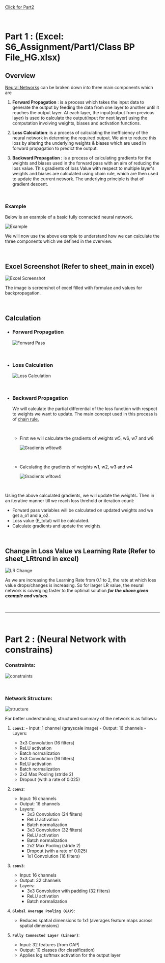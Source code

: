 [Click for Part2](#part-2--neural-network-with-constrains)

<br>

# Part 1 : (Excel: S6_Assignment/Part1/Class BP File_HG.xlsx)

## Overview

[Neural Networks](https://en.wikipedia.org/wiki/Neural_network_(machine_learning)) can be broken down into three main components which are

1. **Forward Propagation** : is a process which takes the input data to generate the output by feeding the data from one layer to another until it reaches the output layer. At each layer, the input(output from previous layer) is used to calculate the output(input for next layer) using the computation involving weights, biases and activation functions.

2. **Loss Calculation**: is a process of calculating the inefficiency of the neural network in determing the required output. We aim to reduce this loss by altering the underlying weights & biases which are used in forward propagation to predict the output.

3. **Backward Propagation** : is a process of calculating gradients for the weights and biases used in the forward pass with an aim of reducing the loss value. This gradients of loss Value with respect to multiple layer's weights and biases are calculated using chain rule, which are then used to update the current network. The underlying principle is that of gradient descent.

<br>

### Example

Below is an example of a basic fully connected neural network.


![Example](https://github.com/gharshit/ERA_V2/assets/19635712/1231dc8a-80de-430e-bdad-3d8fd6c26d58)



We will now use the above example to understand how we can calculate the three components which we defined in the overview.

<br>


## Excel Screenshot (Refer to sheet_main in excel) 
![Excel Screenshot](https://github.com/gharshit/ERA_V2/assets/19635712/983e17e7-eebe-4216-b9d7-b0bb843c35d7)

The image is screenshot of excel filled with formulae and values for backpropagation.

<br>

## Calculation

- ### **Forward Propagation**

   ![Forward Pass](https://github.com/gharshit/ERA_V2/assets/19635712/3ae6ac05-5ce6-45e1-aaed-4c6a2e0b1e20)


<br>

- ### **Loss Calculation**

   ![Loss Calculation](https://github.com/gharshit/ERA_V2/assets/19635712/730a6d96-2c67-4047-90bb-7518f300cc9f)


<br>

- ### **Backward Propagation**
    We will calculate the partial differential of the loss function with respect to weights we want to update. The main concept used in this process is of [chain rule.](https://en.wikipedia.org/wiki/Chain_rule)

    <br>

   - First we will calculate the gradients of weights w5, w6, w7 and w8

     ![Gradients w5tow8](https://github.com/gharshit/ERA_V2/assets/19635712/2fc9d014-cf3a-4543-a147-373df15855ed)


     <br>


   - Calculating the gradients of weights w1, w2, w3 and w4

     ![Gradients w1tow4](https://github.com/gharshit/ERA_V2/assets/19635712/60627b05-3ef8-44a4-9ce2-ec57e409e905)




<br>

Using the above calculated gradients, we will update the weights. Then in an iterative manner till we reach loss threhold or iteration count:
  - Forward pass variables will be calculated on updated weights and we get a_o1 and a_o2.
  - Loss value (E_total) will be calculated.
  - Calculate gradients and update the weights.


<br>

## Change in Loss Value vs Learning Rate (Refer to sheet_LRtrend in excel) 
![LR Change](https://github.com/gharshit/ERA_V2/assets/19635712/5decbb38-3ec7-49d2-9353-9f5d0401d9d6)

As we are increasing the Learning Rate from 0.1 to 2, the rate at which loss value drops/changes is increasing. So for larger LR value, the neural network is coverging faster to the optimal solution ***for the above given example and values***.


<br>

---

<br>


# Part 2 : (Neural Network with constrains)

### Constraints:

   ![constraints](https://github.com/gharshit/ERA_V2/assets/19635712/b9d28a28-9190-4bb7-b49d-3b2a3437625a)

<br>


### Network Structure:

   ![structure](https://github.com/gharshit/ERA_V2/assets/19635712/41b6eb64-7c2f-4d33-86b0-66a84480e985)

   For better understanding, structured summary of the network is as follows:
   1. **`conv1`**:
    - Input: 1 channel (grayscale image)
    - Output: 16 channels
    - Layers:
        - 3x3 Convolution (16 filters)
        - ReLU activation
        - Batch normalization
        - 3x3 Convolution (16 filters)
        - ReLU activation
        - Batch normalization
        - 2x2 Max Pooling (stride 2)
        - Dropout (with a rate of 0.025)

2. **`conv2`**:
    - Input: 16 channels
    - Output: 16 channels
    - Layers:
        - 3x3 Convolution (24 filters)
        - ReLU activation
        - Batch normalization
        - 3x3 Convolution (32 filters)
        - ReLU activation
        - Batch normalization
        - 2x2 Max Pooling (stride 2)
        - Dropout (with a rate of 0.025)
        - 1x1 Convolution (16 filters)   

3. **`conv3`**:
    - Input: 16 channels
    - Output: 32 channels
    - Layers:
        - 3x3 Convolution with padding (32 filters)
        - ReLU activation
        - Batch normalization

4. **`Global Average Pooling (GAP)`**:
    - Reduces spatial dimensions to 1x1 (averages feature maps across spatial dimensions)

5. **`Fully Connected Layer (Linear)`**:
    - Input: 32 features (from GAP)
    - Output: 10 classes (for classification)
    - Applies log softmax activation for the output layer


